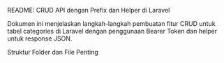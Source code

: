 README: CRUD API dengan Prefix dan Helper di Laravel

Dokumen ini menjelaskan langkah-langkah pembuatan fitur CRUD untuk tabel categories di Laravel dengan penggunaan Bearer Token dan helper untuk response JSON.

Struktur Folder dan File Penting

